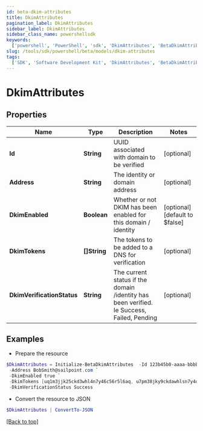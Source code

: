 ```yaml
---
id: beta-dkim-attributes
title: DkimAttributes
pagination_label: DkimAttributes
sidebar_label: DkimAttributes
sidebar_class_name: powershellsdk
keywords:
  ['powershell', 'PowerShell', 'sdk', 'DkimAttributes', 'BetaDkimAttributes']
slug: /tools/sdk/powershell/beta/models/dkim-attributes
tags:
  ['SDK', 'Software Development Kit', 'DkimAttributes', 'BetaDkimAttributes']
---
```


# DkimAttributes

## Properties

| Name | Type | Description | Notes |
| --- | --- | --- | --- |
| **Id** | **String** | UUID associated with domain to be verified | [optional] |
| **Address** | **String** | The identity or domain address | [optional] |
| **DkimEnabled** | **Boolean** | Whether or not DKIM has been enabled for this domain / identity | [optional] [default to $false] |
| **DkimTokens** | **[]String** | The tokens to be added to a DNS for verification | [optional] |
| **DkimVerificationStatus** | **String** | The current status if the domain /identity has been verified. Ie Success, Failed, Pending | [optional] |

## Examples

- Prepare the resource

```powershell
$DkimAttributes = Initialize-BetaDkimAttributes  -Id 123b45b0-aaaa-bbbb-a7db-123456a56abc `
 -Address BobSmith@sailpoint.com `
 -DkimEnabled true `
 -DkimTokens [uq1m3jjk25ckd3whl4n7y46c56r5l6aq, u7pm38jky9ckdawhlsn7y4dcj6f5lpgq, uhpm3jjkjjckdkwhlqn7yw6cjer5tpay] `
 -DkimVerificationStatus Success
```

- Convert the resource to JSON

```powershell
$DkimAttributes | ConvertTo-JSON
```

[[Back to top]](#)
